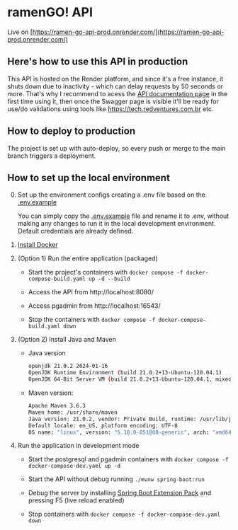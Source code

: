 # ramenGO! API

Live on [https://ramen-go-api-prod.onrender.com/](https://ramen-go-api-prod.onrender.com/)

## Here's how to use this API in production

This API is hosted on the Render platform, and since it's a free instance, it shuts down due to inactivity - which can delay requests by 50 seconds or more. That's why I recommend to acess the [API documentation page](https://ramen-go-api-prod.onrender.com/) in the first time using it, then once the Swagger page is visible it'll be ready for use/do validations using tools like https://tech.redventures.com.br etc.

## How to deploy to production

The project is set up with auto-deploy, so every push or merge to the main branch triggers a deployment.

## How to set up the local environment

0. Set up the environment configs creating a .env file based on the [.env.example](.env.example)

    You can simply copy the [.env.example](.env.example) file and rename it to .env, without making any changes to run it in the local development environment. Default credentials are already defined.

1. [Install Docker](https://docs.docker.com/desktop/install/ubuntu/)

2. (Option 1) Run the entire application (packaged)

    - Start the project's containers with `docker compose -f docker-compose-build.yaml up -d --build`

    - Access the API from http://localhost:8080/

    - Access pgadmin from http://localhost:16543/

    - Stop the containers with `docker compose -f docker-compose-build.yaml down`

2. (Option 2) Install Java and Maven

    - Java version
        ```bash
        openjdk 21.0.2 2024-01-16
        OpenJDK Runtime Environment (build 21.0.2+13-Ubuntu-120.04.1)
        OpenJDK 64-Bit Server VM (build 21.0.2+13-Ubuntu-120.04.1, mixed mode, sharing)
        ```

    - Maven version:
        ```bash
        Apache Maven 3.6.3
        Maven home: /usr/share/maven
        Java version: 21.0.2, vendor: Private Build, runtime: /usr/lib/jvm/java-21-openjdk-amd64
        Default locale: en_US, platform encoding: UTF-8
        OS name: "linux", version: "5.18.0-051800-generic", arch: "amd64", family: "unix"
        ```

3. Run the application in development mode

    - Start the postgresql and pgadmin containers with `docker compose -f docker-compose-dev.yaml up -d`

    - Start the API without debug running `./mvnw spring-boot:run`

    - Debug the server by installing [Spring Boot Extension Pack](https://marketplace.visualstudio.com/items?itemName=vmware.vscode-boot-dev-pack) and pressing F5 (live reload enabled)

    - Stop containers with `docker compose -f docker-compose-dev.yaml down`
